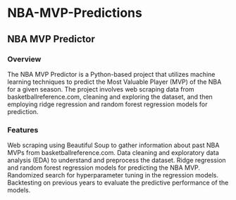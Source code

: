 # NBA-MVP-Predictions

## NBA MVP Predictor

### Overview
The NBA MVP Predictor is a Python-based project that utilizes machine learning techniques to predict the Most Valuable Player (MVP) of the NBA for a given season. The project involves web scraping data from basketballreference.com, cleaning and exploring the dataset, and then employing ridge regression and random forest regression models for prediction.

### Features
Web scraping using Beautiful Soup to gather information about past NBA MVPs from basketballreference.com.
Data cleaning and exploratory data analysis (EDA) to understand and preprocess the dataset.
Ridge regression and random forest regression models for predicting the NBA MVP.
Randomized search for hyperparameter tuning in the regression models.
Backtesting on previous years to evaluate the predictive performance of the models.

